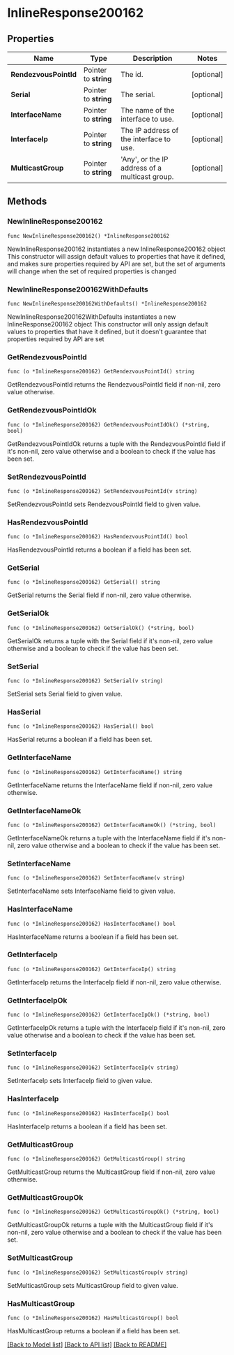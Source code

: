 # InlineResponse200162

## Properties

Name | Type | Description | Notes
------------ | ------------- | ------------- | -------------
**RendezvousPointId** | Pointer to **string** | The id. | [optional] 
**Serial** | Pointer to **string** | The serial. | [optional] 
**InterfaceName** | Pointer to **string** | The name of the interface to use. | [optional] 
**InterfaceIp** | Pointer to **string** | The IP address of the interface to use. | [optional] 
**MulticastGroup** | Pointer to **string** | &#39;Any&#39;, or the IP address of a multicast group. | [optional] 

## Methods

### NewInlineResponse200162

`func NewInlineResponse200162() *InlineResponse200162`

NewInlineResponse200162 instantiates a new InlineResponse200162 object
This constructor will assign default values to properties that have it defined,
and makes sure properties required by API are set, but the set of arguments
will change when the set of required properties is changed

### NewInlineResponse200162WithDefaults

`func NewInlineResponse200162WithDefaults() *InlineResponse200162`

NewInlineResponse200162WithDefaults instantiates a new InlineResponse200162 object
This constructor will only assign default values to properties that have it defined,
but it doesn't guarantee that properties required by API are set

### GetRendezvousPointId

`func (o *InlineResponse200162) GetRendezvousPointId() string`

GetRendezvousPointId returns the RendezvousPointId field if non-nil, zero value otherwise.

### GetRendezvousPointIdOk

`func (o *InlineResponse200162) GetRendezvousPointIdOk() (*string, bool)`

GetRendezvousPointIdOk returns a tuple with the RendezvousPointId field if it's non-nil, zero value otherwise
and a boolean to check if the value has been set.

### SetRendezvousPointId

`func (o *InlineResponse200162) SetRendezvousPointId(v string)`

SetRendezvousPointId sets RendezvousPointId field to given value.

### HasRendezvousPointId

`func (o *InlineResponse200162) HasRendezvousPointId() bool`

HasRendezvousPointId returns a boolean if a field has been set.

### GetSerial

`func (o *InlineResponse200162) GetSerial() string`

GetSerial returns the Serial field if non-nil, zero value otherwise.

### GetSerialOk

`func (o *InlineResponse200162) GetSerialOk() (*string, bool)`

GetSerialOk returns a tuple with the Serial field if it's non-nil, zero value otherwise
and a boolean to check if the value has been set.

### SetSerial

`func (o *InlineResponse200162) SetSerial(v string)`

SetSerial sets Serial field to given value.

### HasSerial

`func (o *InlineResponse200162) HasSerial() bool`

HasSerial returns a boolean if a field has been set.

### GetInterfaceName

`func (o *InlineResponse200162) GetInterfaceName() string`

GetInterfaceName returns the InterfaceName field if non-nil, zero value otherwise.

### GetInterfaceNameOk

`func (o *InlineResponse200162) GetInterfaceNameOk() (*string, bool)`

GetInterfaceNameOk returns a tuple with the InterfaceName field if it's non-nil, zero value otherwise
and a boolean to check if the value has been set.

### SetInterfaceName

`func (o *InlineResponse200162) SetInterfaceName(v string)`

SetInterfaceName sets InterfaceName field to given value.

### HasInterfaceName

`func (o *InlineResponse200162) HasInterfaceName() bool`

HasInterfaceName returns a boolean if a field has been set.

### GetInterfaceIp

`func (o *InlineResponse200162) GetInterfaceIp() string`

GetInterfaceIp returns the InterfaceIp field if non-nil, zero value otherwise.

### GetInterfaceIpOk

`func (o *InlineResponse200162) GetInterfaceIpOk() (*string, bool)`

GetInterfaceIpOk returns a tuple with the InterfaceIp field if it's non-nil, zero value otherwise
and a boolean to check if the value has been set.

### SetInterfaceIp

`func (o *InlineResponse200162) SetInterfaceIp(v string)`

SetInterfaceIp sets InterfaceIp field to given value.

### HasInterfaceIp

`func (o *InlineResponse200162) HasInterfaceIp() bool`

HasInterfaceIp returns a boolean if a field has been set.

### GetMulticastGroup

`func (o *InlineResponse200162) GetMulticastGroup() string`

GetMulticastGroup returns the MulticastGroup field if non-nil, zero value otherwise.

### GetMulticastGroupOk

`func (o *InlineResponse200162) GetMulticastGroupOk() (*string, bool)`

GetMulticastGroupOk returns a tuple with the MulticastGroup field if it's non-nil, zero value otherwise
and a boolean to check if the value has been set.

### SetMulticastGroup

`func (o *InlineResponse200162) SetMulticastGroup(v string)`

SetMulticastGroup sets MulticastGroup field to given value.

### HasMulticastGroup

`func (o *InlineResponse200162) HasMulticastGroup() bool`

HasMulticastGroup returns a boolean if a field has been set.


[[Back to Model list]](../README.md#documentation-for-models) [[Back to API list]](../README.md#documentation-for-api-endpoints) [[Back to README]](../README.md)


